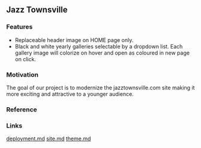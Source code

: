 ## Jazz Townsville

### Features

- Replaceable header image on HOME page only.
- Black and white yearly galleries selectable by a dropdown list. Each gallery image will colorize on hover and open as coloured in new page on click.

### Motivation

The goal of our project is to modernize the jazztownsville.com site making it more exciting and attractive to a younger audience.

### Reference

### Links

[deployment.md](https://github.com/cp3402-students/cp3402-2021-site-cp3402-2021-team14/blob/main/deployment.md)
[site.md](https://github.com/cp3402-students/cp3402-2021-site-cp3402-2021-team14/blob/main/site.md)
[theme.md]()
